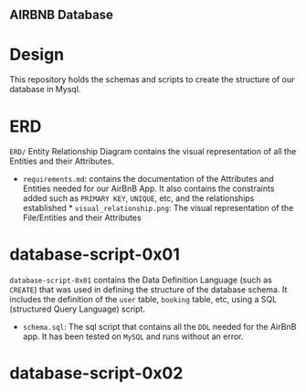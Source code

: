 ## AIRBNB Database

# Design

This repository holds the schemas and scripts to create the structure of our database in Mysql.


# ERD

`ERD/` Entity Relationship Diagram contains the visual representation of all the Entities and their Attributes.
   * `requirements.md`: contains the documentation of the Attributes and Entities needed for our AirBnB App. It also contains the constraints added such as `PRIMARY KEY`, `UNIQUE`, etc, and the relationships established
    * `visual_relationship.png`: The visual representation of the File/Entities and their Attributes

# database-script-0x01

`database-script-0x01` contains the Data Definition Language (such as `CREATE`) that was used in defining the structure of the database schema. It includes the definition of the `user` table, `booking` table, etc, using a SQL (structured Query Language) script.
  * `schema.sql`: The sql script that contains all the `DDL` needed for the AirBnB app. It has been tested on `MySQL` and runs without an error.

# database-script-0x02



